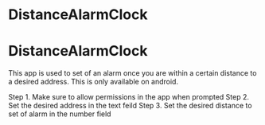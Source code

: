 # DistanceAlarmClock
# DistanceAlarmClock

This app is used to set of an alarm once you are within a certain distance to a desired address. 
This is only available on android. 

Step 1. Make sure to allow permissions in the app when prompted
Step 2. Set the desired address in the text feild
Step 3. Set the desired distance to set of alarm in the number field
